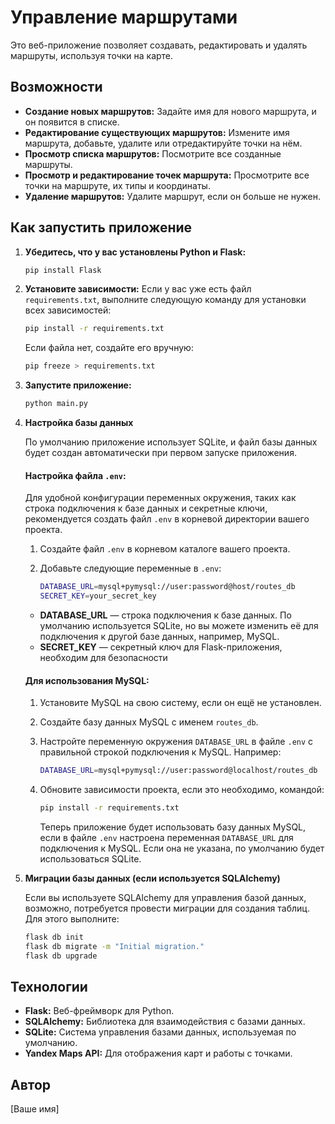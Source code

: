 # Управление маршрутами

Это веб-приложение позволяет создавать, редактировать и удалять маршруты, используя точки на карте.

## Возможности

- **Создание новых маршрутов:** Задайте имя для нового маршрута, и он появится в списке.
- **Редактирование существующих маршрутов:** Измените имя маршрута, добавьте, удалите или отредактируйте точки на нём.
- **Просмотр списка маршрутов:** Посмотрите все созданные маршруты.
- **Просмотр и редактирование точек маршрута:** Просмотрите все точки на маршруте, их типы и координаты.
- **Удаление маршрутов:** Удалите маршрут, если он больше не нужен.

## Как запустить приложение

1. **Убедитесь, что у вас установлены Python и Flask:**

   ```bash
   pip install Flask
   ```

2. **Установите зависимости:**
   Если у вас уже есть файл `requirements.txt`, выполните следующую команду для установки всех зависимостей:

   ```bash
   pip install -r requirements.txt
   ```

   Если файла нет, создайте его вручную:

   ```bash
   pip freeze > requirements.txt
   ```

3. **Запустите приложение:**

   ```bash
   python main.py
   ```

4. **Настройка базы данных**

   По умолчанию приложение использует SQLite, и файл базы данных будет создан автоматически при первом запуске приложения.

   #### Настройка файла `.env`:

   Для удобной конфигурации переменных окружения, таких как строка подключения к базе данных и секретные ключи, рекомендуется создать файл `.env` в корневой директории вашего проекта.

   1. Создайте файл `.env` в корневом каталоге вашего проекта.
   2. Добавьте следующие переменные в `.env`:

      ```bash
      DATABASE_URL=mysql+pymysql://user:password@host/routes_db
      SECRET_KEY=your_secret_key
      ```

   - **DATABASE_URL** — строка подключения к базе данных. По умолчанию используется SQLite, но вы можете изменить её для подключения к другой базе данных, например, MySQL.
   - **SECRET_KEY** — секретный ключ для Flask-приложения, необходим для безопасности

   #### Для использования MySQL:

   1. Установите MySQL на свою систему, если он ещё не установлен.
   2. Создайте базу данных MySQL с именем `routes_db`.
   3. Настройте переменную окружения `DATABASE_URL` в файле `.env` с правильной строкой подключения к MySQL. Например:

      ```bash
      DATABASE_URL=mysql+pymysql://user:password@localhost/routes_db
      ```

   4. Обновите зависимости проекта, если это необходимо, командой:

      ```bash
      pip install -r requirements.txt
      ```

      Теперь приложение будет использовать базу данных MySQL, если в файле `.env` настроена переменная `DATABASE_URL` для подключения к MySQL. Если она не указана, по умолчанию будет использоваться SQLite.

5. **Миграции базы данных (если используется SQLAlchemy)**

   Если вы используете SQLAlchemy для управления базой данных, возможно, потребуется провести миграции для создания таблиц. Для этого выполните:

   ```bash
   flask db init
   flask db migrate -m "Initial migration."
   flask db upgrade
   ```

## Технологии

- **Flask:** Веб-фреймворк для Python.
- **SQLAlchemy:** Библиотека для взаимодействия с базами данных.
- **SQLite:** Система управления базами данных, используемая по умолчанию.
- **Yandex Maps API:** Для отображения карт и работы с точками.

## Автор

[Ваше имя]
